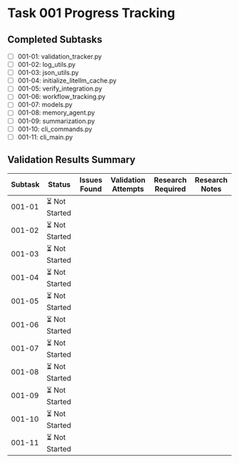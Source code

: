 # Task 001 Progress Tracking

## Completed Subtasks
- [ ] 001-01: validation_tracker.py
- [ ] 001-02: log_utils.py
- [ ] 001-03: json_utils.py
- [ ] 001-04: initialize_litellm_cache.py
- [ ] 001-05: verify_integration.py
- [ ] 001-06: workflow_tracking.py
- [ ] 001-07: models.py
- [ ] 001-08: memory_agent.py
- [ ] 001-09: summarization.py
- [ ] 001-10: cli_commands.py
- [ ] 001-11: cli_main.py

## Validation Results Summary
| Subtask | Status | Issues Found | Validation Attempts | Research Required | Research Notes |
|---------|--------|--------------|---------------------|-------------------|---------------|
| 001-01 | ⏳ Not Started | | | | |
| 001-02 | ⏳ Not Started | | | | |
| 001-03 | ⏳ Not Started | | | | |
| 001-04 | ⏳ Not Started | | | | |
| 001-05 | ⏳ Not Started | | | | |
| 001-06 | ⏳ Not Started | | | | |
| 001-07 | ⏳ Not Started | | | | |
| 001-08 | ⏳ Not Started | | | | |
| 001-09 | ⏳ Not Started | | | | |
| 001-10 | ⏳ Not Started | | | | |
| 001-11 | ⏳ Not Started | | | | |
